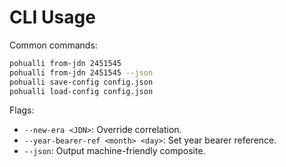 # CLI Usage

Common commands:

```bash
pohualli from-jdn 2451545
pohualli from-jdn 2451545 --json
pohualli save-config config.json
pohualli load-config config.json
```

Flags:
- `--new-era <JDN>`: Override correlation.
- `--year-bearer-ref <month> <day>`: Set year bearer reference.
- `--json`: Output machine-friendly composite.
